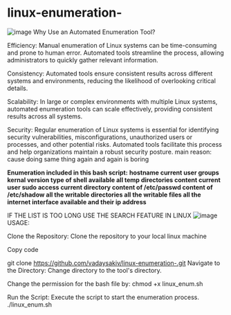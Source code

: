 # linux-enumeration-
![image](https://github.com/vadaysakiv/linux-enumeration-/assets/90182273/a799f266-4ff4-4f74-9748-f677718cb4fd)
Why Use an Automated Enumeration Tool?


Efficiency: Manual enumeration of Linux systems can be time-consuming and prone to human error. Automated tools streamline the process, allowing administrators to quickly gather relevant information.

Consistency: Automated tools ensure consistent results across different systems and environments, reducing the likelihood of overlooking critical details.

Scalability: In large or complex environments with multiple Linux systems, automated enumeration tools can scale effectively, providing consistent results across all systems.

Security: Regular enumeration of Linux systems is essential for identifying security vulnerabilities, misconfigurations, unauthorized users or processes, and other potential risks. Automated tools facilitate this process and help organizations maintain a robust security posture.
main reason: cause doing  same thing again and again is boring


**Enumeration included in this  bash script:**
**hostname
current user 
groups
kernal version
type of shell available
all temp directories content
current user sudo access 
current directory
content of /etc/passwd
content of /etc/shadow
all the writable directories
all the writable files
all the internet interface available and their ip address**


IF THE LIST IS TOO LONG USE THE SEARCH FEATURE IN LINUX 
![image](https://github.com/vadaysakiv/linux-enumeration-/assets/90182273/8e15dec0-1a9c-4089-b75f-f5483ba4d98b)
USAGE:

Clone the Repository: Clone the repository to your local linux machine

Copy code

git clone https://github.com/vadaysakiv/linux-enumeration-.git
Navigate to the Directory: Change directory to the tool's directory.


Change the permission for the bash file by:
chmod +x linux_enum.sh

Run the Script: Execute the script to start the enumeration process.
./linux_enum.sh

